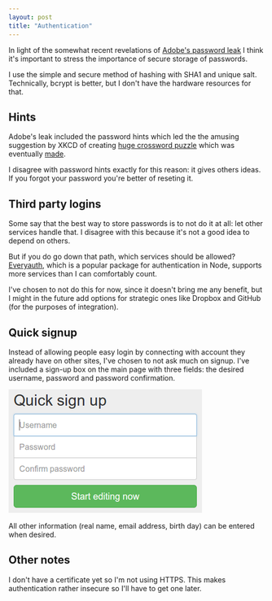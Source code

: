 ```yaml
---
layout: post
title: "Authentication"
---
```


In light of the somewhat recent revelations of [Adobe's password leak][leak] I
think it's important to stress the importance of secure storage of passwords.

I use the simple and secure method of hashing with SHA1 and unique salt.
Technically, bcrypt is better, but I don't have the hardware resources for that.

## Hints

Adobe's leak included the password hints which led the the amusing suggestion by
XKCD of creating [huge crossword puzzle][encryptic] which was eventually
[made][puzzle].

I disagree with password hints exactly for this reason: it gives others ideas.
If you forgot your password you're better of reseting it.

## Third party logins

Some say that the best way to store passwords is to not do it at all: let other
services handle that. I disagree with this because it's not a good idea to
depend on others.

But if you do go down that path, which services should be allowed?
[Everyauth][everyauth], which is a popular package for authentication in Node,
supports more services than I can comfortably count.

I've chosen to not do this for now, since it doesn't bring me any benefit, but I
might in the future add options for strategic ones like Dropbox and GitHub (for
the purposes of integration).

## Quick signup

Instead of allowing people easy login by connecting with account they already
have on other sites, I've chosen to not ask much on signup. I've included a
sign-up box on the main page with three fields: the desired username, password
and password confirmation.

![a](/blog/assets/img/quick-signup.png)

All other information (real name, email address, birth day) can be entered when
desired.

## Other notes

I don't have a certificate yet so I'm not using HTTPS. This makes authentication
rather insecure so I'll have to get one later.

[leak]: http://www.theguardian.com/technology/2013/nov/07/adobe-password-leak-can-check
[encryptic]: http://www.xkcd.com/1286/
[puzzle]: https://news.ycombinator.com/item?id=6744754
[everyauth]: https://github.com/bnoguchi/everyauth
